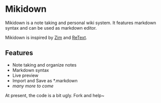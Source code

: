 # Mikidown

Mikidown is a note taking and personal wiki system. It features markdown syntax and can be used as markdown editor.  

Mikidown is inspired by [Zim] and [ReText].

## Features
- Note taking and organize notes
- Markdown syntax
- Live preview
- Import and Save as *.markdown
- *many more to come*  

At present, the code is a bit ugly. Fork and help~


[Zim]: http://zim-wiki.org/
[ReText]: http://sourceforge.net/p/retext/ 
